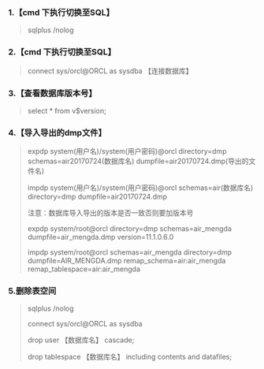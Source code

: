 ### 1.【cmd 下执行切换至SQL】
> sqlplus /nolog 

### 2.【cmd 下执行切换至SQL】
> connect sys/orcl@ORCL as sysdba 【连接数据库】

### 3.【查看数据库版本号】
> select * from v$version; 

### 4.【导入导出的dmp文件】
> expdp system(用户名)/system(用户密码)@orcl directory=dmp schemas=air20170724(数据库名) dumpfile=air20170724.dmp(导出的文件名)
>
> impdp system(用户名)/system(用户密码)@orcl schemas=air(数据库名) directory=dmp dumpfile=air20170724.dmp
>
> 注意：数据库导入导出的版本是否一致否则要加版本号
>
> expdp system/root@orcl directory=dmp schemas=air_mengda dumpfile=air_mengda.dmp version=11.1.0.6.0
>
> impdp system/root@orcl schemas=air_mengda directory=dmp dumpfile=AIR_MENGDA.dmp  remap_schema=air:air_mengda remap_tablespace=air:air_mengda 

### 5.删除表空间
> sqlplus /nolog
>
> connect sys/orcl@ORCL as sysdba
>
> drop user 【数据库名】 cascade; 
>
> drop tablespace 【数据库名】 including contents and datafiles;

